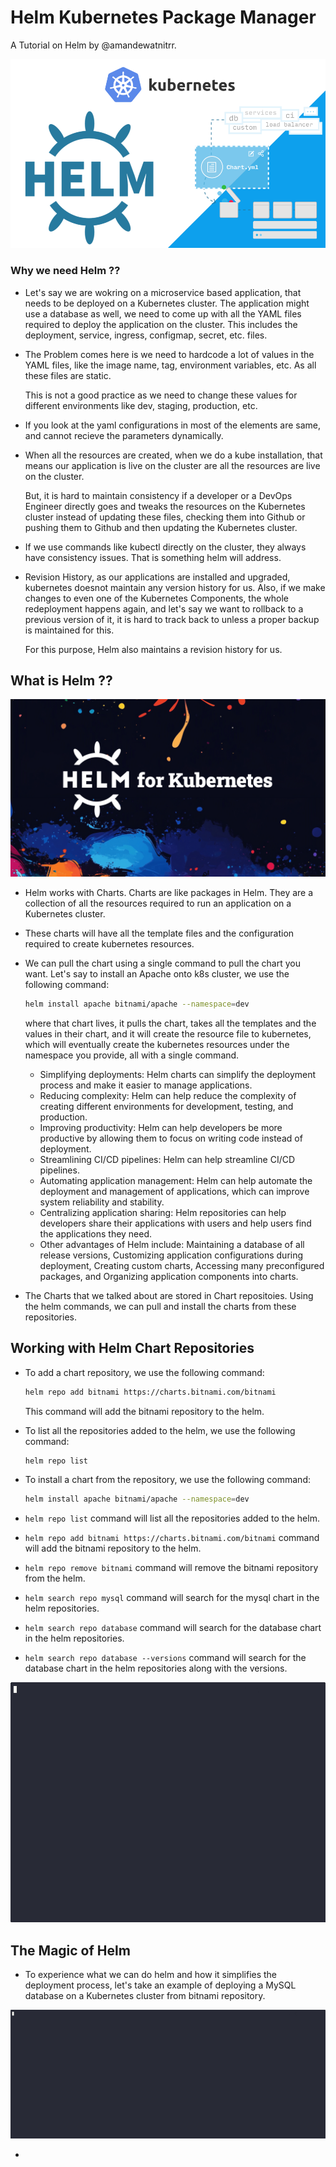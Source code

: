 # Helm Kubernetes Package Manager

A Tutorial on Helm by @amandewatnitrr.

![](./imgs/ff1xjsnvdlnfinirlwb-0p42tlo.png)

### Why we need Helm ??

- Let's say we are wokring on a microservice based application, that needs to be deployed on a Kubernetes cluster. The application might use a database as well, we need to come up with all the YAML files required to deploy the application on the cluster. This includes the deployment, service, ingress, configmap, secret, etc. files.

- The Problem comes here is we need to hardcode a lot of values in the YAML files, like the image name, tag, environment variables, etc. As all these files are static.

  This is not a good practice as we need to change these values for different environments like dev, staging, production, etc.

- If you look at the yaml configurations in most of the elements are same, and cannot recieve the parameters dynamically.

- When all the resources are created, when we do a kube installation, that means our application is live on the cluster are all the resources are live on the cluster.

  But, it is hard to maintain consistency if a developer or a DevOps Engineer directly goes and tweaks the resources on the Kubernetes cluster instead of updating these files, checking them into Github or pushing them to Github and then updating the Kubernetes cluster.

- If we use commands like kubectl directly on the cluster, they always have consistency issues. That is something helm will address.

- Revision History, as our applications are installed and upgraded, kubernetes doesnot maintain any version history for us. Also, if we make changes to even one of the Kubernetes Components, the whole redeployment happens again, and let's say we want to rollback to a previous version of it, it is hard to track back to unless a proper backup is maintained for this.

  For this purpose, Helm also maintains a revision history for us.

## What is Helm ??

![](./imgs/670d1ae23c7f883635b3ba90_mogenius_hero_helm-for-kubernetes.jpg)

- Helm works with Charts. Charts are like packages in Helm. They are a collection of all the resources required to run an application on a Kubernetes cluster.

- These charts will have all the template files and the configuration required to create kubernetes resources.

- We can pull the chart using a single command to pull the chart you want. Let's say to install an Apache onto k8s cluster, we use the following command:

  ```bash
  helm install apache bitnami/apache --namespace=dev
  ```
  
  where that chart lives, it pulls the chart, takes all the templates and the values in their chart, and it will create the resource file to kubernetes, which will eventually create the kubernetes resources under the namespace you provide, all with a single command.

  - Simplifying deployments: Helm charts can simplify the deployment process and make it easier to manage applications.
  - Reducing complexity: Helm can help reduce the complexity of creating different environments for development, testing, and production.
  - Improving productivity: Helm can help developers be more productive by allowing them to focus on writing code instead of deployment.
  - Streamlining CI/CD pipelines: Helm can help streamline CI/CD pipelines.
  - Automating application management: Helm can help automate the deployment and management of applications, which can improve system reliability and stability.
  - Centralizing application sharing: Helm repositories can help developers share their applications with users and help users find the applications they need.
  - Other advantages of Helm include: Maintaining a database of all release versions, Customizing application configurations during deployment, Creating custom charts, Accessing many preconfigured packages, and Organizing application components into charts.

- The Charts that we talked about are stored in Chart repositoies. Using the helm commands, we can pull and install the charts from these repositories.

## Working with Helm Chart Repositories

- To add a chart repository, we use the following command:

  ```bash
  helm repo add bitnami https://charts.bitnami.com/bitnami
  ```

  This command will add the bitnami repository to the helm.

- To list all the repositories added to the helm, we use the following command:

  ```bash
  helm repo list
  ```

- To install a chart from the repository, we use the following command:

  ```bash
  helm install apache bitnami/apache --namespace=dev
  ```

- `helm repo list` command will list all the repositories added to the helm.
- `helm repo add bitnami https://charts.bitnami.com/bitnami` command will add the bitnami repository to the helm.
- `helm repo remove bitnami` command will remove the bitnami repository from the helm.
- `helm search repo mysql` command will search for the mysql chart in the helm repositories.
- `helm search repo database` command will search for the database chart in the helm repositories.
- `helm search repo database --versions` command will search for the database chart in the helm repositories along with the versions.

![](./imgs/demo.gif)

## The Magic of Helm

- To experience what we can do helm and how it simplifies the deployment process, let's take an example of deploying a MySQL database on a Kubernetes cluster from bitnami repository.

![](./imgs/demo1.gif)

- 